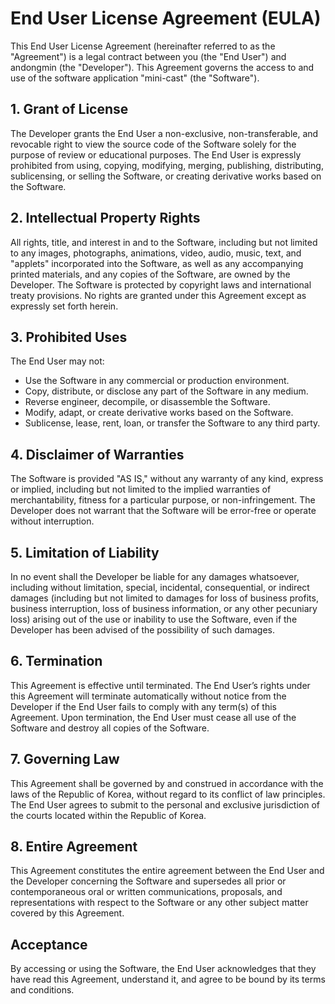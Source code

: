 # End User License Agreement (EULA)

This End User License Agreement (hereinafter referred to as the "Agreement") is a legal contract between you (the "End User") and andongmin (the "Developer"). This Agreement governs the access to and use of the software application "mini-cast" (the "Software").

## 1. Grant of License
The Developer grants the End User a non-exclusive, non-transferable, and revocable right to view the source code of the Software solely for the purpose of review or educational purposes. The End User is expressly prohibited from using, copying, modifying, merging, publishing, distributing, sublicensing, or selling the Software, or creating derivative works based on the Software.

## 2. Intellectual Property Rights
All rights, title, and interest in and to the Software, including but not limited to any images, photographs, animations, video, audio, music, text, and "applets" incorporated into the Software, as well as any accompanying printed materials, and any copies of the Software, are owned by the Developer. The Software is protected by copyright laws and international treaty provisions. No rights are granted under this Agreement except as expressly set forth herein.

## 3. Prohibited Uses
The End User may not:
- Use the Software in any commercial or production environment.
- Copy, distribute, or disclose any part of the Software in any medium.
- Reverse engineer, decompile, or disassemble the Software.
- Modify, adapt, or create derivative works based on the Software.
- Sublicense, lease, rent, loan, or transfer the Software to any third party.

## 4. Disclaimer of Warranties
The Software is provided "AS IS," without any warranty of any kind, express or implied, including but not limited to the implied warranties of merchantability, fitness for a particular purpose, or non-infringement. The Developer does not warrant that the Software will be error-free or operate without interruption.

## 5. Limitation of Liability
In no event shall the Developer be liable for any damages whatsoever, including without limitation, special, incidental, consequential, or indirect damages (including but not limited to damages for loss of business profits, business interruption, loss of business information, or any other pecuniary loss) arising out of the use or inability to use the Software, even if the Developer has been advised of the possibility of such damages.

## 6. Termination
This Agreement is effective until terminated. The End User’s rights under this Agreement will terminate automatically without notice from the Developer if the End User fails to comply with any term(s) of this Agreement. Upon termination, the End User must cease all use of the Software and destroy all copies of the Software.

## 7. Governing Law
This Agreement shall be governed by and construed in accordance with the laws of the Republic of Korea, without regard to its conflict of law principles. The End User agrees to submit to the personal and exclusive jurisdiction of the courts located within the Republic of Korea.

## 8. Entire Agreement
This Agreement constitutes the entire agreement between the End User and the Developer concerning the Software and supersedes all prior or contemporaneous oral or written communications, proposals, and representations with respect to the Software or any other subject matter covered by this Agreement.

## Acceptance
By accessing or using the Software, the End User acknowledges that they have read this Agreement, understand it, and agree to be bound by its terms and conditions.
